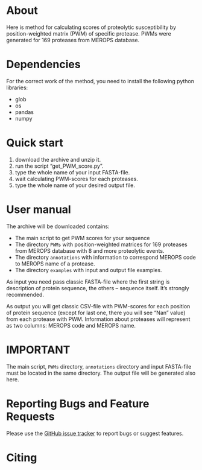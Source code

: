 # About

Here is method for calculating scores of proteolytic susceptibility by position-weighted matrix (PWM) of specific protease. PWMs were generated for 169 proteases from MEROPS database.

# Dependencies

For the correct work of the method, you need to install the following python libraries:
* glob
* os
* pandas
* numpy

# Quick start

1) download the archive and unzip it.
2) run the script “get_PWM_score.py”.
3) type the whole name of your input FASTA-file.
4) wait calculating PWM-scores for each proteases.
5) type the whole name of your desired output file. 

# User manual

The archive will be downloaded contains:
* The main script to get PWM scores for your sequence
* The directory `PWMs` with position-weighted matrices for 169 proteases from MEROPS database with 8 and more proteolytic events.
* The directory `annotations` with information to correspond MEROPS code to MEROPS name of a protease.
* The directory `examples` with input and output file examples.

As input you need pass classic FASTA-file where the first string is description of protein sequence, the others – sequence itself. It’s strongly recommended.

As output you will get classic CSV-file with PWM-scores for each position of protein sequence (except for last one, there you will see “Nan” value) from each protease with PWM. Information about proteases will represent as two columns: MEROPS code and MEROPS name.

# IMPORTANT

The main script, `PWMs` directory, `annotations` directory and input FASTA-file must be located in the same directory. The output file will be generated also here.

# Reporting Bugs and Feature Requests
Please use the [GitHub issue tracker](https://github.com/KazanovLab/ProteaseSpecificityModels/issues) to report bugs or suggest features.

# Citing

